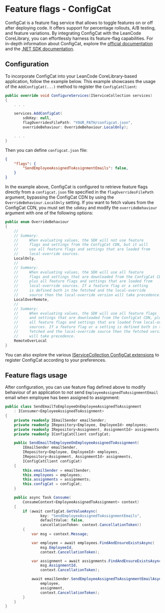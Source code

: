 # Feature flags - ConfigCat

ConfigCat is a feature flag service that allows to toggle features on or off after deploying code. It offers support for percentage rollouts, A/B testing, and feature variations. By integrating ConfigCat with the LeanCode CoreLibrary, you can effortlessly harness its feature-flag capabilities. For in-depth information about ConfigCat, explore the [official documentation](https://configcat.com/docs/) and the [.NET SDK documentation](https://configcat.com/docs/sdk-reference/dotnet/).

## Configuration

To incorporate ConfigCat into your LeanCode CoreLibrary-based application, follow the example below. This example showcases the usage of the `AddConfigCat(...)` method to register the `ConfigCatClient`:

```csharp
public override void ConfigureServices(IServiceCollection services)
{
    . . .

    services.AddConfigCat(
        sdkKey: null,
        flagOverridesFilePath: "YOUR_PATH/configcat.json",
        overrideBehaviour: OverrideBehaviour.LocalOnly);

    . . .
}
```

Then you can define `configcat.json` file:

```json
{
    "flags": {
        "SendEmployeeAssignedToAssignmentEmails": false,
    }
}
```

In the example above, ConfigCat is configured to retrieve feature flags directly from a `configcat.json` file specified in the `flagOverridesFilePath` argument, bypassing the ConfigCat CDN by using the `OverrideBehaviour.LocalOnly` setting. If you want to fetch values from the ConfigCat CDN, you must set the `sdkKey` and modify the `overrideBehaviour` argument with one of the following options:

```csharp
public enum OverrideBehaviour
{
    //
    // Summary:
    //     When evaluating values, the SDK will not use feature
    //     flags and settings from the ConfigCat CDN, but it will
    //     use all feature flags and settings that are loaded from
    //     local-override sources.
    LocalOnly,
    //
    // Summary:
    //     When evaluating values, the SDK will use all feature
    //     flags and settings that are downloaded from the ConfigCat CDN,
    //     plus all feature flags and settings that are loaded from
    //     local-override sources. If a feature flag or a setting
    //     is defined both in the fetched and the local-override
    //     source then the local-override version will take precedence.
    LocalOverRemote,
    //
    // Summary:
    //     When evaluating values, the SDK will use all feature flags
    //     and settings that are downloaded from the ConfigCat CDN, plus
    //     all feature flags and settings that are loaded from local-override
    //     sources. If a feature flag or a setting is defined both in the
    //     fetched and the local-override source then the fetched version
    //     will take precedence.
    RemoteOverLocal
}
```

You can also explore the various [IServiceCollection ConfigCat extensions](https://github.com/leancodepl/corelibrary/blob/v8.0-preview/src/Infrastructure/LeanCode.ConfigCat/ConfigCatExtensions.cs) to register ConfigCat according to your preferences.

## Feature flags usage

After configuration, you can use feature flag defined above to modify behaviour of an application to not send `EmployeeAssignedToAssignmentEmail` email when employee has been assigned to assignment:

```csharp
public class SendEmailToEmployeeOnEmployeeAssignedToAssignment
    : IConsumer<EmployeeAssignedToAssignment>
{
    private readonly IEmailSender emailSender;
    private readonly IRepository<Employee, EmployeeId> employees;
    private readonly IRepository<Assignment, AssignmentId> assignments;
    private readonly IConfigCatClient configCat;

    public SendEmailToEmployeeOnEmployeeAssignedToAssignment(
        IEmailSender emailSender,
        IRepository<Employee, EmployeeId> employees,
        IRepository<Assignment, AssignmentId> assignments,
        IConfigCatClient configCat)
    {
        this.emailSender = emailSender;
        this.employees = employees;
        this.assignments = assignments;
        this.configCat = configCat;
    }

    public async Task Consume(
        ConsumeContext<EmployeeAssignedToAssignment> context)
    {
        if (await configCat.GetValueAsync(
                key: "SendEmployeeAssignedToAssignmentEmails",
                defaultValue: false,
                cancellationToken: context.CancellationToken))
        {
            var msg = context.Message;

            var employee = await employees.FindAndEnsureExistsAsync(
                msg.EmployeeId,
                context.CancellationToken);

            var assignment = await assignments.FindAndEnsureExistsAsync(
                msg.AssignmentId,
                context.CancellationToken);

            await emailSender.SendEmployeeAssignedToAssignmentEmailAsync(
                employee,
                assignment,
                context.CancellationToken);
        }
    }
}
```
